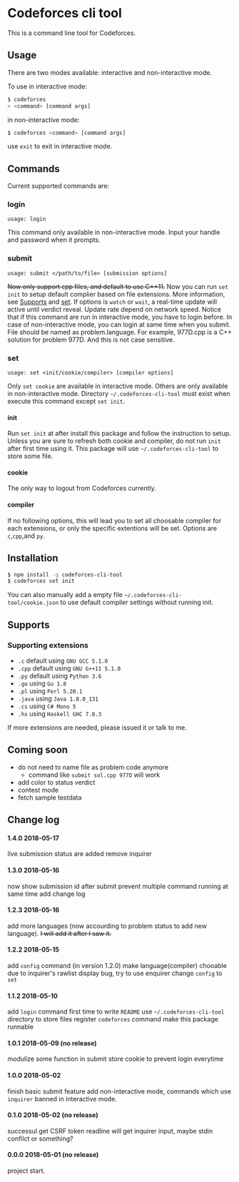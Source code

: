 # Codeforces cli tool

This is a command line tool for Codeforces.

## Usage

There are two modes available: interactive and non-interactive mode.

To use in interactive mode:
```bash
$ codeforces
> <command> [command args]
```
in non-interactive mode:
```bash
$ codeforces <command> [command args]
```

use `exit` to exit in interactive mode.

## Commands

Current supported commands are:

### login
    usage: login
This command only available in non-interactive mode. Input your handle and password when it prompts.


### submit
    usage: submit </path/to/file> [submission options]
<del>Now only support cpp files, and default to use C\+\+11.</del>
Now you can run `set init` to setup default complier based on file extensions. More information, see [Supports](#Supports) and [set](#set).
If options is `watch` or `wait`, a real-time update will active until verdict reveal. Update rate depend on network speed.
Notice that if this command are run in interactive mode, you have to login before. In case of non-interactive mode, you can login at same time when you submit. File should be named as problem.language. For example, 977D.cpp is a C++ solution for problem 977D. And this is not case sensitive.

### set
    usage: set <init/cookie/compiler> [compiler options]

Only `set cookie` are available in interactive mode. Others are only available in non-interactive mode.
Directory `~/.codeforces-cli-tool` must exist when execute this command except `set init`.
#### init
Run `set init` at after install this package and follow the instruction to setup. Unless you are sure to refresh both cookie and compiler, do not run `init` after first time using it. This package will use `~/.codeforces-cli-tool` to store some file.
#### cookie
The only way to logout from Codeforces currently.
#### compiler
If no following options, this will lead you to set all choosable compiler for each extensions, or only the specific extentions will be set. Options are `c`,`cpp`,and `py`.

## Installation
```bash
$ npm install -g codeforces-cli-tool
$ codeforces set init
```
You can also manually add a empty file `~/.codeforces-cli-tool/cookie.json` to use default compiler settings without running init.

## Supports

### Supporting extensions
 - `.c` default using `GNU GCC 5.1.0`
 - `.cpp` default using `GNU G++11 5.1.0`
 - `.py` default using `Python 3.6`
 - `.go` using `Go 1.8`
 - `.pl` using `Perl 5.20.1`
 - `.java` using `Java 1.8.0_131`
 - `.cs` using `C# Mono 5`
 - `.hs` using `Haskell GHC 7.8.3`

If more extensions are needed, please issued it or talk to me.

## Coming soon

 - do not need to name file as problem code anymore
     - command like `submit sol.cpp 977D` will work
 - add color to status verdict
 - contest mode
 - fetch sample testdata

## Change log

#### 1.4.0 2018-05-17
live submission status are added
remove inquirer

#### 1.3.0 2018-05-16
now show submission id after submit
prevent multiple command running at same time
add change log

#### 1.2.3 2018-05-16
add more languages (now accourding to problem status to add new language). <del> I will add it after I saw it. </del>

#### 1.2.2 2018-05-15
add `config` command (in version 1.2.0)
make language(compiler) chooable
due to inquirer's rawlist display bug, try to use enquirer
change `config` to `set`


#### 1.1.2 2018-05-10
add `login` command
first time to write `README`
use `~/.codeforces-cli-tool` directory to store files
register `codeforces` command
make this package runnable

#### 1.0.1 2018-05-09 (no release)
modulize some function in submit
store cookie to prevent login everytime

#### 1.0.0 2018-05-02
finish basic submit feature
add non-interactive mode, commands which use `inquirer` banned in interactive mode.

#### 0.1.0 2018-05-02 (no release)
successul get CSRF token
readline will get inquirer input, maybe stdin confilct or something?

#### 0.0.0 2018-05-01 (no release)
project start.
